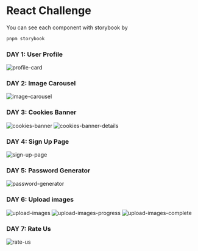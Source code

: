 # React Challenge

You can see each component with storybook by
```bash
pnpm storybook
```

### DAY 1: User Profile

![profile-card](./images/user-profile.png)

### DAY 2: Image Carousel

![image-carousel](./images/image-carousel.png)

### DAY 3: Cookies Banner

![cookies-banner](./images/cookies-banner.png)
![cookies-banner-details](./images/cookies-banner-detail.png)

### DAY 4: Sign Up Page

![sign-up-page](./images/sign-up-page.png)

### DAY 5: Password Generator

![password-generator](./images/password-generator.png)

### DAY 6: Upload images

![upload-images](./images/upload-image.png)
![upload-images-progress](./images/upload-image-progress.png)
![upload-images-complete](./images/upload-image-complete.png)

### DAY 7: Rate Us

![rate-us](./images/rate-us.png)
